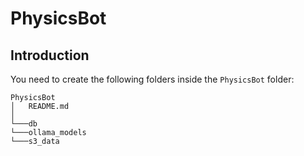 # PhysicsBot

## Introduction

You need to create the following folders inside the `PhysicsBot` folder:

```plaintext
PhysicsBot
│   README.md
│
└───db
└───ollama_models
└───s3_data
```